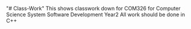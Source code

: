 "# Class-Work" 
This shows classwork down for COM326 for Computer Science System Software Development Year2
All work should be done in C++
